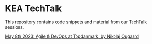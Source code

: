 # KEA TechTalk

This repository contains code snippets and material from our TechTalk sessions.

[May 8th 2023: Agile & DevOps at Topdanmark, by Nikolaj Ougaard](/2023/Agile-DevOps-Topdanmark)
